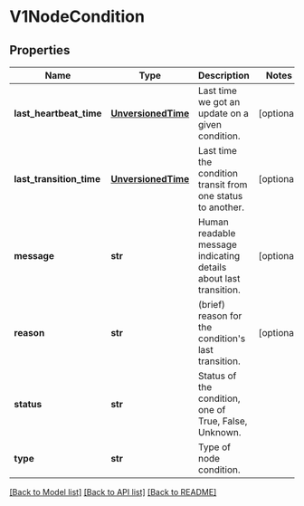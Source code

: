 # V1NodeCondition

## Properties
Name | Type | Description | Notes
------------ | ------------- | ------------- | -------------
**last_heartbeat_time** | [**UnversionedTime**](UnversionedTime.md) | Last time we got an update on a given condition. | [optional] 
**last_transition_time** | [**UnversionedTime**](UnversionedTime.md) | Last time the condition transit from one status to another. | [optional] 
**message** | **str** | Human readable message indicating details about last transition. | [optional] 
**reason** | **str** | (brief) reason for the condition&#39;s last transition. | [optional] 
**status** | **str** | Status of the condition, one of True, False, Unknown. | 
**type** | **str** | Type of node condition. | 

[[Back to Model list]](../README.md#documentation-for-models) [[Back to API list]](../README.md#documentation-for-api-endpoints) [[Back to README]](../README.md)


